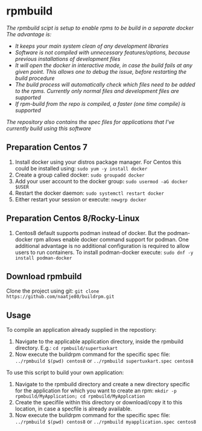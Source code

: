 # rpmbuild
_The rpmbuild scipt is setup to enable rpms to be build in a separate docker
The advantage is:_
* _It keeps your main system clean of any development libraries_
* _Software is not compiled with unnecessary features/options, because previous installations of development files_
* _It will open the docker in interactive mode, in case the build fails at any given point. This allows one to debug the issue, before restarting the build procedure_
* _The build process will automatically check which files need to be added to the rpms. Currently only normal files and development files are supported_
* _If rpm-build from the repo is compiled, a faster (one time compile) is supported_

_The repository also contains the spec files for applications that I've currently build using this software_

## Preparation Centos 7
1. Install docker using your distros package manager. For Centos this could be installed using: 
`sudo yum -y install docker`
1. Create a group called docker:
`sudo groupadd docker`
1. Add your user account to the docker group:
`sudo usermod -aG docker $USER`
1. Restart the docker daemon: 
`sudo systemctl restart docker`
1. Either restart your session or execute: 
`newgrp docker`

## Preparation Centos 8/Rocky-Linux
1. Centos8 default supports podman instead of docker. But the podman-docker rpm allows enable docker command support for podman. One additional advantage is no additional configuration is required to allow users to run containers. To install podman-docker execute:
`sudo dnf -y install podman-docker`

## Download rpmbuild
Clone the project using git:
`git clone https://github.com/naatje80/buildrpm.git`

## Usage
To compile an application already supplied in the repostiory:
1. Navigate to the applicable application directory, inside the rpmbuild directory. E.g.:
`cd rpmbuild/supertuxkart`
1. Now execute the buildrpm command for the specific spec file:
`../rpmbuild $(pwd) centos8`
or
`../rpmbuild supertuxkart.spec centos8`

To use this script to build your own application:
1. Navigate to the rpmbuild directory and create a new directory specific for the application for which you want to create an rpm: 
`mkdir -p rpmbuild/MyApplication; cd rpmbuild/MyApplcation`
1. Create the specifile within this directory or download/copy it to this location, in case a specfile is already available.
1. Now execute the buildrpm command for the specific spec file:
`../rpmbuild $(pwd) centos8`
or
`../rpmbuild myapplication.spec centos8`